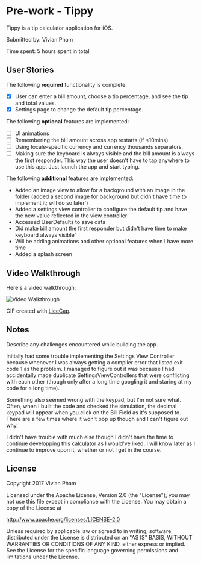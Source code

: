 # Pre-work - Tippy

Tippy is a tip calculator application for iOS.

Submitted by: Vivian Pham

Time spent: 5 hours spent in total

## User Stories

The following **required** functionality is complete:

* [x] User can enter a bill amount, choose a tip percentage, and see the tip and total values.
* [x] Settings page to change the default tip percentage.

The following **optional** features are implemented:
* [ ] UI animations
* [ ] Remembering the bill amount across app restarts (if <10mins)
* [ ] Using locale-specific currency and currency thousands separators.
* [ ] Making sure the keyboard is always visible and the bill amount is always the first responder. This way the user doesn't have to tap anywhere to use this app. Just launch the app and start typing.

The following **additional** features are implemented:

* Added an image view to allow for a background with an image in the folder (added a second image for background but didn't have time to implement it; will do so later')
* Added a settings view controller to configure the default tip and have the new value reflected in the view controller
* Accessed UserDefaults to save data
* Did make bill amount the first responder but didn't have time to make keyboard always visible'
* Will be adding animations and other optional features when I have more time
* Added a splash screen

## Video Walkthrough 

Here's a video walkthrough:

<img src='http://i.imgur.com/fOFaxgh.gif' title='Video Walkthrough' width='' alt='Video Walkthrough' />

GIF created with [LiceCap](http://www.cockos.com/licecap/).

## Notes

Describe any challenges encountered while building the app.

Initially had some trouble implementing the Settings View Controller because whenever I was always getting a compiler error that listed exit code 1 as the problem. I managed to figure out it was because I had accidentally made duplicate SettingsViewControllers that were conflicting with each other (though only after a long time googling it and staring at my code for a long time). 

Something also seemed wrong with the keypad, but I'm not sure what. Often, when I built the code and checked the simulation, the decimal keypad will appear when you click on the Bill Field as it's supposed to. There are a few times where it won't pop up though and I can't figure out why.

I didn't have trouble with much else though I didn't have the time to continue developping this calculator as I would've liked. I will know later as I continue to improve upon it, whether or not I get in the course.

## License

Copyright 2017 Vivian Pham

Licensed under the Apache License, Version 2.0 (the "License");
you may not use this file except in compliance with the License.
You may obtain a copy of the License at

http://www.apache.org/licenses/LICENSE-2.0

Unless required by applicable law or agreed to in writing, software
distributed under the License is distributed on an "AS IS" BASIS,
WITHOUT WARRANTIES OR CONDITIONS OF ANY KIND, either express or implied.
See the License for the specific language governing permissions and
limitations under the License.
